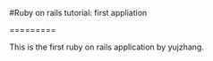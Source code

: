 #Ruby on rails tutorial: first appliation

=========

This is the first ruby on rails application by yujzhang.
